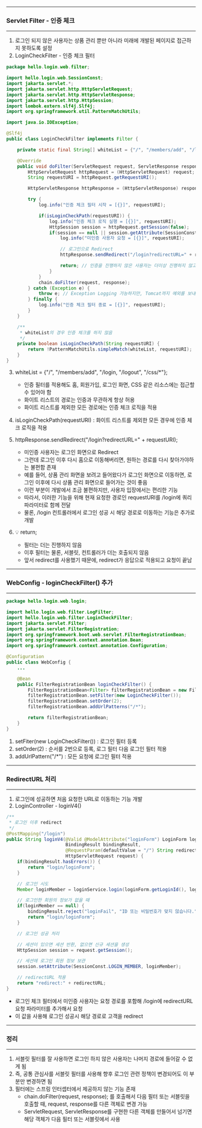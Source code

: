 -----
### Servlet Filter - 인증 체크
-----
1. 로그인 되지 않은 사용자는 상품 관리 뿐만 아니라 미래에 개발된 페이지로 접근하지 못하도록 설정
2. LoginCheckFilter - 인증 체크 필터
```java
package hello.login.web.filter;

import hello.login.web.SessionConst;
import jakarta.servlet.*;
import jakarta.servlet.http.HttpServletRequest;
import jakarta.servlet.http.HttpServletResponse;
import jakarta.servlet.http.HttpSession;
import lombok.extern.slf4j.Slf4j;
import org.springframework.util.PatternMatchUtils;

import java.io.IOException;

@Slf4j
public class LoginCheckFilter implements Filter {

    private static final String[] whiteList = {"/", "/members/add", "/login", "/logout", "/css/*"};

    @Override
    public void doFilter(ServletRequest request, ServletResponse response, FilterChain chain) throws IOException, ServletException {
        HttpServletRequest httpRequest = (HttpServletRequest) request;
        String requestURI = httpRequest.getRequestURI();

        HttpServletResponse httpResponse = (HttpServletResponse) response;

        try {
            log.info("인증 체크 필터 시작 = [{}]", requestURI);

            if(isLoginCheckPath(requestURI)) {
                log.info("인증 체크 로직 실행 = [{}]", requestURI);
                HttpSession session = httpRequest.getSession(false);
                if(session == null || session.getAttribute(SessionConst.LOGIN_MEMBER) == null) {
                    log.info("미인증 사용자 요청 = [{}]", requestURI);

                    // 로그인으로 Redirect
                    httpResponse.sendRedirect("/login?redirectURL=" + requestURI);

                    return; // 인증을 진행하지 않은 사용자는 더이상 진행하지 않고 끝
                }
            }
            chain.doFilter(request, response);
        } catch (Exception e) {
            throw e; // Exception Logging 가능하지만, Tomcat까지 예외를 보내줘야함
        } finally {
            log.info("인증 체크 필터 종료 = [{}]", requestURI);
        }
    }

    /**
     * whiteList의 경우 인증 체크를 하지 않음
     */
    private boolean isLoginCheckPath(String requestURI) {
        return !PatternMatchUtils.simpleMatch(whiteList, requestURI);
    }
}
```

3. whiteList = {"/", "/members/add", "/login, "/logout", "/css/*"};
   - 인증 필터를 적용해도 홈, 회원가입, 로그인 화면, CSS 같은 리소스에는 접근할 수 있어야 함
   - 화이트 리스트의 경로는 인증과 무관하게 항상 허용
   - 화이트 리스트를 제외한 모든 경로에는 인증 체크 로직을 적용

4. isLoginCheckPath(requestURI) : 화이트 리스트를 제외한 모든 경우에 인증 체크 로직을 적용
5. httpResponse.sendRedirect("/login?redirectURL=" + requestURI);
   - 미인증 사용자는 로그인 화면으로 Redirect
   - 그런데 로그인 이후 다시 홈으로 이동해버리면, 원하는 경로를 다시 찾아가야하는 불편함 존재
   - 예를 들어, 상품 관리 화면을 보려고 들어왔다가 로그인 화면으로 이동하면, 로그인 이후에 다시 상품 관리 화면으로 들어가는 것이 좋음
   - 이런 부분이 개발에서 조금 불편하지만, 사용자 입장에서는 편리한 기능
   - 따라서, 이러한 기능을 위해 현재 요청한 경로인 requestURI를 /login에 쿼리 파라미터로 함께 전달
   - 물론, /login 컨트롤러에서 로그인 성공 시 해당 경로로 이동하는 기능은 추가로 개발
6. 💡 return;
   - 필터는 더는 진행하지 않음
   - 이후 필터는 물론, 서블릿, 컨트롤러가 더는 호출되지 않음
   - 앞서 redirect를 사용했기 때문에, redirect가 응답으로 적용되고 요청이 끝남

-----
### WebConfig - loginCheckFilter() 추가
-----
```java
package hello.login.web.login;

import hello.login.web.filter.LogFilter;
import hello.login.web.filter.LoginCheckFilter;
import jakarta.servlet.Filter;
import jakarta.servlet.FilterRegistration;
import org.springframework.boot.web.servlet.FilterRegistrationBean;
import org.springframework.context.annotation.Bean;
import org.springframework.context.annotation.Configuration;

@Configuration
public class WebConfig {
    ...

    @Bean
    public FilterRegistrationBean loginCheckFilter() {
        FilterRegistrationBean<Filter> filterRegistrationBean = new FilterRegistrationBean<>();
        filterRegistrationBean.setFilter(new LoginCheckFilter());
        filterRegistrationBean.setOrder(2);
        filterRegistrationBean.addUrlPatterns("/*");

        return filterRegistrationBean;
    }
}
```
1. setFiter(new LoginCheckFilter()) : 로그인 필터 등록
2. setOrder(2) : 순서를 2번으로 등록, 로그 필터 다음 로그인 필터 적용
3. addUrlPattern("/*") : 모든 요청에 로그인 필터 적용

-----
### RedirectURL 처리
-----
1. 로그인에 성공하면 처음 요청한 URL로 이동하는 기능 개발
2. LoginController - loginV4()
```java
/**
 * 로그인 이후 redirect
 */
@PostMapping("/login")
public String loginV4(@Valid @ModelAttribute("loginForm") LoginForm loginForm,
                      BindingResult bindingResult,
                      @RequestParam(defaultValue = "/") String redirectURL,
                      HttpServletRequest request) {
    if(bindingResult.hasErrors()) {
        return "login/loginForm";
    }

    // 로그인 시도
    Member loginMember = loginService.login(loginForm.getLoginId(), loginForm.getPassword());

    // 로그인한 회원의 정보가 없을 때
    if(loginMember == null) {
        bindingResult.reject("loginFail", "ID 또는 비밀번호가 맞지 않습니다.");
        return "login/loginForm";
    }

    // 로그인 성공 처리

    // 세션이 있으면 세션 반환, 없으면 신규 세션을 생성
    HttpSession session = request.getSession();

    // 세션에 로그인 회원 정보 보관
    session.setAttribute(SessionConst.LOGIN_MEMBER, loginMember);

    // redirectURL 적용
    return "redirect:" + redirectURL;
}
```
  - 로그인 체크 필터에서 미인증 사용자는 요청 경로를 포함해 /login에 redirectURL 요청 파라미터를 추가해서 요청
  - 이 값을 사용해 로그인 성공시 해당 경로로 고객을 redirect

-----
### 정리
-----
1. 서블릿 필터를 잘 사용하면 로그인 하지 않은 사용자는 나머지 경로에 들어갈 수 없게 됨
2. 즉, 공통 관심사를 서블릿 필터를 사용해 향후 로그인 관련 정책이 변경되어도 이 부분만 변경하면 됨
3. 필터에는 스프링 인터셉터에서 제공하지 않는 기능 존재
   - chain.doFilter(request, response); 를 호출해서 다음 필터 또는 서블릿을 호출할 때, request, response를 다른 객체로 변경 가능
   - ServletRequest, ServletResponse를 구현한 다른 객체를 만들어서 넘기면 해당 객체가 다음 필터 또는 서블릿에서 사용
